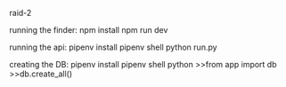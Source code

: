 raid-2

running the finder:
    npm install
    npm run dev

running the api:
    pipenv install
    pipenv shell
    python run.py


creating the DB:
    pipenv install
    pipenv shell
    python
    >>from app import db
    >>db.create_all()